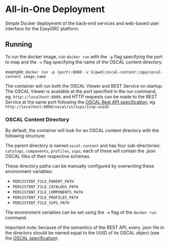 # All-in-One Deployment

Simple Docker deployment of the back-end services and web-based user interface for the EasyGRC platform.

## Running

To run the docker image, run `docker run` with the `-p` flag specifying the port to map and the `-v` flag specifying the name of the OSCAL content directory.

example:
`docker run -p (port):8080 -v $(pwd)/oscal-content:/app/oscal-content image_name`

The container will run both the OSCAL Viewer and REST Service on startup. The OSCAL Viewer is available at the port specified in the run command, eg. `http://localhost:8080`, and HTTP requests can be made to the REST Service at the same port following the [OSCAL Rest API specification.](https://github.com/EasyDynamics/oscal-rest) eg. `http://localhost:8080/oscal/v1/ssps/{ssp-uuid}`

### OSCAL Content Directory

By default, the container will look for an OSCAL content directory with the following structure:

The parent directory is named `oscal-content` and has four sub-directories:
`catalogs`, `components`, `profiles`, `ssps`; each of these will contain the .json OSCAL files of their respective schemas.

These directory paths can be manually configured by overwriting these environment variables:
- `PERSISTENT_FILE_PARENT_PATH`
- `PERSISTENT_FILE_CATALOGS_PATH`
- `PERSISTENT_FILE_COMPONENTS_PATH`
- `PERSISTENT_FILE_PROFILES_PATH`
- `PERSISTENT_FILE_SSPS_PATH` 

The environment variables can be set using the `-e` flag of the `docker run` command.

Important note: because of the semantics of the REST API, every .json file in the directory should be named equal to the UUID of its OSCAL object (see the [OSCAL specification](https://pages.nist.gov/OSCAL/reference/latest/complete/json-outline/)).
